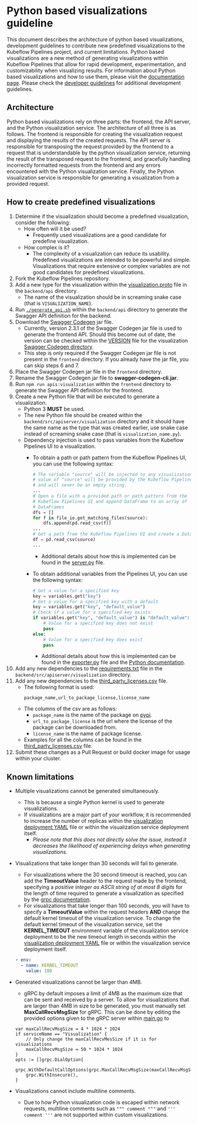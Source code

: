 # Python based visualizations guideline

This document describes the architecture of python based visualizations,
development guidelines to contribute new predefined visualizations to the
Kubeflow Pipelines project, and current limitations. Python based visualizations
are a new method of generating visualizations within Kubeflow Pipelines that
allow for rapid development, experimentation, and customizability when
visualizing results. For information about Python based visualizations and how
to use them, please visit the [documentation page](https://www.kubeflow.org/docs/pipelines/sdk/python-based-visualizations).
Please check the [developer guidelines](https://github.com/kubeflow/pipelines/blob/master/developer_guide.md)
for additional development guidelines.

## Architecture

Python based visualizations rely on three parts: the frontend, the API server,
and the Python visualization service. The architecture of all three is as
follows. The frontend is responsible for creating the visualization request and
displaying the results of the created requests. The API server is responsible
for transposing the request provided by the frontend to a request that is
understandable by the python visualization service, returning the result of the
transposed request to the frontend, and gracefully handling incorrectly
formatted requests from the frontend and any errors encountered with the Python
visualization service. Finally, the Python visualization service is responsible
for generating a visualization from a provided request.

## How to create predefined visualizations

1. Determine if the visualization should become a predefined visualization,
consider the following:
    * How often will it be used?
        * Frequently used visualizations are a good candidate for predefine
        visualization.
    * How complex is it?
        * The complexity of a visualization can reduce its usability. Predefined
        visualizations are intended to be powerful and simple. Visualizations
        that require extensive or complex variables are not good candidates for
        predefined visualizations. 
2. Fork the Kubeflow Pipelines repository.
3. Add a new type for the visualization within the [visualization.proto](https://github.com/kubeflow/pipelines/blob/master/backend/api/visualization.proto#L78)
file in the `backend/api` directory.
    * The name of the visualization should be in screaming snake case (that is
    `VISUALIZATION_NAME`).
4. Run [`./generate_api.sh`](https://github.com/kubeflow/pipelines/blob/master/backend/api/generate_api.sh)
within the `backend/api` directory to generate the Swagger API definition for
the backend.
5. Download the [Swagger Codegen](https://swagger.io/tools/swagger-codegen/)
jar file.
    * Currently, version 2.3.1 of the Swagger Codegen jar file is used to
    generate the frontend API. Should this become out of date, the version can
    be checked within the [VERSION](https://github.com/kubeflow/pipelines/blob/master/frontend/src/apis/visualization/.swagger-codegen/VERSION)
    file for the visualization [Swagger Codegen directory](https://github.com/kubeflow/pipelines/tree/master/frontend/src/apis/visualization/.swagger-codegen).
    * This step is only required if the Swagger Codegen jar file is not present
    in the `frontend` directory. If you already have the jar file, you can skip
    steps 6 and 7.
6. Place the Swagger Codegen jar file in the `frontend` directory.
7. Rename the Swagger Codegen jar file to **swagger-codegen-cli.jar**.
8. Run `npm run apis:visualization` within the `frontend` directory to generate
the Swagger API definition for the frontend.
9. Create a new Python file that will be executed to generate a visualization.
    * Python 3 **MUST** be used.
    * The new Python file should be created within the
    `backend/src/apiserver/visualization` directory and it should have the same
    name as the type that was created earlier, use snake case instead of
    screaming snake case (that is `visualization_name.py`).
    * Dependency injection is used to pass variables from the Kubeflow Pipelines
    UI to a visualization.
        * To obtain a path or path pattern from the Kubeflow Pipelines UI, you
        can use the following syntax:

            ```python
            # The variable "source" will be injected to any visualization. The
            # value of "source" will be provided by the Kubeflow Pipelines UI
            # and will never be an empty string.
            ...
            # Open a file with a provided path or path pattern from the
            # Kubeflow Pipelines UI and append DataFrame to an array of
            # DataFrames
            dfs = []
            for f in file_io.get_matching_files(source):
                dfs.append(pd.read_csv(f))
            ...
            # Get a path from the Kubeflow Pipelines UI and create a DataFrame
            df = pd.read_csv(source)
            ...
            ```
            * Additional details about how this is implemented can be found in
            the [server.py](https://github.com/kubeflow/pipelines/blob/master/backend/src/apiserver/visualization/server.py#L127)
            file.
        * To obtain additional variables from the Pipelines UI, you can use
        the following syntax:

            ```python
            # Get a value for a specified key
            key = variables.get("key")
            # Get a value for a specified key with a default
            key = variables.get("key", "default_value")
            # Check if a value for a specified key exists
            if variables.get("key", "default_value") is "default_value":
                # Value for a specified key does not exist
                pass
            else:
                # Value for a specified key does exist
                pass
            ```
            * Additional details about how this is implemented can be found in
            the [exporter.py](https://github.com/kubeflow/pipelines/blob/master/backend/src/apiserver/visualization/exporter.py#L93)
            file and the [Python documentation](https://docs.python.org/3/library/stdtypes.html?highlight=dict#dict.get).
10. Add any new dependencies to the [requirements.txt](https://github.com/kubeflow/pipelines/blob/master/backend/src/apiserver/visualization/requirements.txt)
file in the `backend/src/apiserver/visualization` directory.
11. Add any new dependencies to the [third_party_licenses.csv](https://github.com/kubeflow/pipelines/blob/master/backend/src/apiserver/visualization/third_party_licenses.csv)
file.
    * The following format is used:
        ```csv
        package_name,url_to_package_license,license_name
        ```
    * The columns of the csv are as follows:
        * `package_name` is the name of the package on [pypi](https://pypi.org/).
        * `url_to_package_license` is the url where the license of the package
        can be downloaded from.
        * `license_name` is the name of package license.
    * Examples for all the columns can be found in the [third_party_licenses.csv](https://github.com/kubeflow/pipelines/blob/master/backend/src/apiserver/visualization/third_party_licenses.csv)
    file.
12. Submit these changes as a Pull Request or build docker image for usage
within your cluster.

## Known limitations

* Multiple visualizations cannot be generated simultaneously.
    * This is because a single Python kernel is used to generate visualizations.
    * If visualizations are a major part of your workflow, it is recommended to
    increase the number of replicas within the [visualization deployment YAML](https://github.com/kubeflow/pipelines/tree/master/manifests/kustomize/base/pipeline/ml-pipeline-visualization-deployment.yaml)
    file or within the visualization service deployment itself.
        * _Please note that this does not directly solve the issue, instead it
        decreases the likelihood of experiencing delays when generating
        visualizations._
* Visualizations that take longer than 30 seconds will fail to generate.
    * For visualizations where the 30 second timeout is reached, you can add the
    **TimeoutValue** header to the request made by the frontend, specifying a
    _positive integer as ASCII string of at most 8 digits_ for the length of
    time required to generate a visualization as specified by the
    [grpc documentation](https://github.com/grpc/grpc/blob/master/doc/PROTOCOL-HTTP2.md#requests).
    * For visualizations that take longer than 100 seconds, you will have to
    specify a **TimeoutValue** within the request headers **AND** change the
    default kernel timeout of the visualization service. To change the default
    kernel timeout of the visualization service, set the **KERNEL_TIMEOUT**
    environment variable of the visualization service deployment to be the new
    timeout length in seconds within the [visualization deployment YAML](https://github.com/kubeflow/pipelines/tree/master/manifests/kustomize/base/pipeline/ml-pipeline-visualization-deployment.yaml)
    file or within the visualization service deployment itself.

    ```YAML
    - env:
      - name: KERNEL_TIMEOUT
        value: 100
    ```
* Generated visualizations cannot be larger than 4MB.
    * gRPC by default imposes a limit of 4MB as the maximum size that can be
    sent and received by a server. To allow for visualizations that are larger
    than 4MB in size to be generated, you must manually set
    **MaxCallRecvMsgSize** for gRPC. This can be done by editing the provided
    options given to the gRPC server within [main.go](https://github.com/kubeflow/pipelines/blob/master/backend/src/apiserver/main.go#L128)
    to 
    ```golang
    var maxCallRecvMsgSize = 4 * 1024 * 1024
	if serviceName == "Visualization" {
		// Only change the maxCallRecvMesSize if it is for visualizations
		maxCallRecvMsgSize = 50 * 1024 * 1024
    }
	opts := []grpc.DialOption{
		grpc.WithDefaultCallOptions(grpc.MaxCallRecvMsgSize(maxCallRecvMsgSize)),
		grpc.WithInsecure(),
	}
    ```
* Visualizations cannot include multiline comments.
    * Due to how Python visualization code is escaped within network requests,
    multiline comments such as `""" comment """` and `''' comment '''` are not
    supported within custom visualizations.